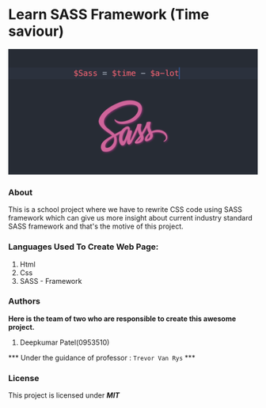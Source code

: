 # Learn SASS Framework (Time saviour)

![SASS Front Image](/images/sass.png)

### About

This is a school project where we have to rewrite CSS code using SASS framework which can give us more insight about current industry standard SASS framework and that's the motive of this project.

### Languages Used To Create Web Page:

1. Html
2. Css
3. SASS - Framework

### Authors

**Here is the team of two who are responsible to create this awesome project.**

1. Deepkumar Patel(0953510)

*** Under the guidance of professor : ```Trevor Van Rys``` ***


### License

This project is licensed under ***MIT***
